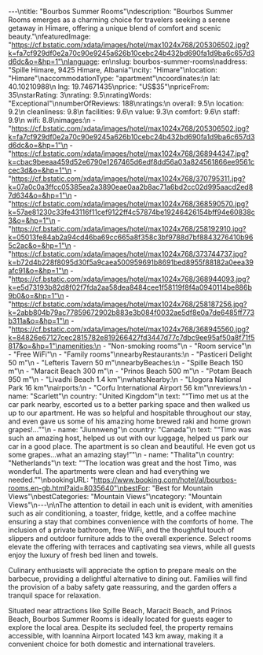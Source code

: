 ---\ntitle: "Bourbos Summer Rooms"\ndescription: "Bourbos Summer Rooms emerges as a charming choice for travelers seeking a serene getaway in Himare, offering a unique blend of comfort and scenic beauty."\nfeaturedImage: "https://cf.bstatic.com/xdata/images/hotel/max1024x768/205306502.jpg?k=fa7cf929df0e2a70c90e9245a626b10cebc24b432bd690fa1d9ba6c657d3d6dc&o=&hp=1"\nlanguage: en\nslug: bourbos-summer-rooms\naddress: "Spille Himare, 9425 Himare, Albania"\ncity: "Himare"\nlocation: "Himare"\naccommodationType: "apartment"\ncoordinates:\n  lat: 40.10210988\n  lng: 19.74671435\nprice: "US$35"\npriceFrom: 35\nstarRating: 3\nrating: 9.5\nratingWords: "Exceptional"\nnumberOfReviews: 188\nratings:\n  overall: 9.5\n  location: 9.2\n  cleanliness: 9.8\n  facilities: 9.6\n  value: 9.3\n  comfort: 9.6\n  staff: 9.9\n  wifi: 8.8\nimages:\n  - "https://cf.bstatic.com/xdata/images/hotel/max1024x768/205306502.jpg?k=fa7cf929df0e2a70c90e9245a626b10cebc24b432bd690fa1d9ba6c657d3d6dc&o=&hp=1"\n  - "https://cf.bstatic.com/xdata/images/hotel/max1024x768/368944347.jpg?k=cbac9beeaa459d52e6790e1267465d6edf8dd56a03a824561866ee9561ccec3d&o=&hp=1"\n  - "https://cf.bstatic.com/xdata/images/hotel/max1024x768/370795311.jpg?k=07a0c0a3ffcc05385ea2a3890eae0aa2b8ac71a6bd2cc02d995aacd2ed87d634&o=&hp=1"\n  - "https://cf.bstatic.com/xdata/images/hotel/max1024x768/368590570.jpg?k=57ae81230c33fe43116f11cef9122ff4c57874be19246426154bff94e60838c3&o=&hp=1"\n  - "https://cf.bstatic.com/xdata/images/hotel/max1024x768/258192910.jpg?k=05013fe84ab2a94cd46ba69cc665a8f358c3bf9788d7bf8843276410b965c2ac&o=&hp=1"\n  - "https://cf.bstatic.com/xdata/images/hotel/max1024x768/373744737.jpg?k=b72d4b228f8095d30f5a9caea500959691b8691bed8955f88182a0eea39afc91&o=&hp=1"\n  - "https://cf.bstatic.com/xdata/images/hotel/max1024x768/368944093.jpg?k=e5d73193b82d8f02f7fda2aa58dea8484cee1f58119f8f4a0940114be886b9b0&o=&hp=1"\n  - "https://cf.bstatic.com/xdata/images/hotel/max1024x768/258187256.jpg?k=2abb804b79ac77859672902b883e3b084f0032ae5df8e0a7de6485ff773b311a&o=&hp=1"\n  - "https://cf.bstatic.com/xdata/images/hotel/max1024x768/368945560.jpg?k=84826e67127cec2815782e819266427fd3447d77c7dbc9ee95af50a8f71f5817&o=&hp=1"\namenities:\n  - "Non-smoking rooms"\n  - "Room service"\n  - "Free WiFi"\n  - "Family rooms"\nnearbyRestaurants:\n  - "Pasticeri Delight 50 m"\n  - "Lefteris Tavern 50 m"\nnearbyBeaches:\n  - "Spille Beach 150 m"\n  - "Maracit Beach 300 m"\n  - "Prinos Beach 500 m"\n  - "Potam Beach 950 m"\n  - "Livadhi Beach 1.4 km"\nwhatsNearby:\n  - "Llogora National Park 16 km"\nairports:\n  - "Corfu International Airport 56 km"\nreviews:\n  - name: "Scarlett"\n    country: "United Kingdom"\n    text: "“Timo met us at the car park nearby, escorted us to a better parking space and then walked us up to our apartment. He was so helpful and hospitable throughout our stay, and even gave us some of his amazing home brewed raki and home grown grapes!...”"\n  - name: "Jiunnweng"\n    country: "Canada"\n    text: "“Timo was such an amazing host, helped us out with our luggage, helped us park our car in a good place. The apartment is so clean and beautiful. He even got us some grapes...what an amazing stay!”"\n  - name: "Thalita"\n    country: "Netherlands"\n    text: "“The location was great and the host Timo, was wonderful. The apartments were clean and had everything we needed.”"\nbookingURL: "https://www.booking.com/hotel/al/bourbos-rooms.en-gb.html?aid=8035640"\nbestFor: "Best for Mountain Views"\nbestCategories: "Mountain Views"\ncategory: "Mountain Views"\n---\n\nThe attention to detail in each unit is evident, with amenities such as air conditioning, a toaster, fridge, kettle, and a coffee machine ensuring a stay that combines convenience with the comforts of home. The inclusion of a private bathroom, free WiFi, and the thoughtful touch of slippers and outdoor furniture adds to the overall experience. Select rooms elevate the offering with terraces and captivating sea views, while all guests enjoy the luxury of fresh bed linen and towels.

Culinary enthusiasts will appreciate the option to prepare meals on the barbecue, providing a delightful alternative to dining out. Families will find the provision of a baby safety gate reassuring, and the garden offers a tranquil space for relaxation.

Situated near attractions like Spille Beach, Maracit Beach, and Prinos Beach, Bourbos Summer Rooms is ideally located for guests eager to explore the local area. Despite its secluded feel, the property remains accessible, with Ioannina Airport located 143 km away, making it a convenient choice for both domestic and international travelers.